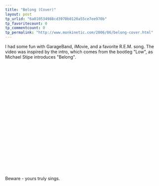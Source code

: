 ```yaml
---
title: "Belong (Cover)"
layout: post
tp_urlid: "6a010534988cd3970b0120a55ce7ee970b"
tp_favoritecount: 0
tp_commentcount: 0
tp_permalink: "http://www.monkinetic.com/2006/06/belong-cover.html"
---
```

I had some fun with GarageBand, iMovie, and a favorite R.E.M. song. The video was inspired by the intro, which comes from the bootleg &quot;Low&quot;, as Michael Stipe introduces &quot;Belong&quot;.

<object height="350" width="425"><param name="movie" value="http://www.youtube.com/v/tkrFTkZ-f9Y" /><embed height="350" src="http://www.youtube.com/v/tkrFTkZ-f9Y" type="application/x-shockwave-flash" width="425" /></object>

Beware - yours truly sings.
